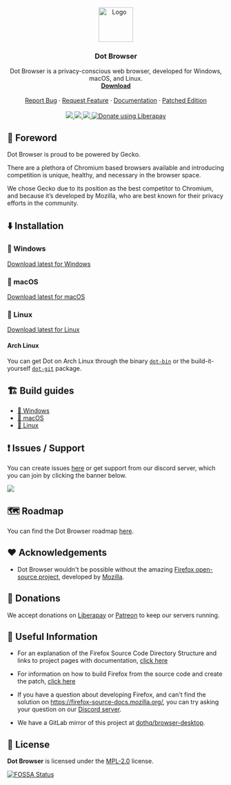 <br />
<p align="center">
  <a href="https://github.com/dothq/browser-desktop">
    <img src="https://raw.githubusercontent.com/dothq/browser-desktop/nightly/src/dot/branding/default256.png" alt="Logo" width="80" height="80">
  </a>

  <h3 align="center">Dot Browser</h3>

  <p align="center">
    Dot Browser is a privacy-conscious web browser, developed for Windows, macOS, and Linux.
    <br />
    <a href="https://github.com/dothq/browser-desktop/releases"><strong>Download</strong></a>
    <br />
    <br />
    <a href="https://github.com/dothq/browser/issues/new?assignees=&labels=%F0%9F%90%9C+bug&template=bug_report.md&title=">Report Bug</a>
    ·
    <a href="https://github.com/dothq/browser/discussions/new?category_id=32000754">Request Feature</a>
    ·
    <a href="https://docs.dothq.co">Documentation</a>
      ·
    <a href="https://github.com/dothq/browser-desktop-patched">Patched Edition</a>
    <br />
    <br />
    <a href="https://github.com/dothq/browser-desktop/actions?query=workflow%3ABuild">
      <img src="https://github.com/dothq/browser-desktop/workflows/Build/badge.svg"></img>
    </a>
    <a href="https://app.fossa.com/projects/git%2Bgithub.com%2Fdothq%2Fbrowser-desktop">
      <img src="https://app.fossa.com/api/projects/git%2Bgithub.com%2Fdothq%2Fbrowser-desktop.svg?type=shield"></img>
    </a>
    <a href="https://what-version-is-dot-on.vercel.app/">
      <img src="https://what-version-is-dot-on.vercel.app/badge?5"></img>
    </a>
    <a href="https://liberapay.com/dothq/donate">
      <img alt="Donate using Liberapay" src="https://img.shields.io/liberapay/receives/dothq.svg?logo=liberapay">
    </a>
  </p>
</p>

## 🚀 Foreword

Dot Browser is proud to be powered by Gecko.

There are a plethora of Chromium based browsers available and introducing competition is unique, healthy, and necessary in the browser space.

We chose Gecko due to its position as the best competitor to Chromium, and because it’s developed by Mozilla, who are best known for their privacy efforts in the community.

## ⬇️ Installation

### 🏁 Windows

[Download latest for Windows](https://download.dothq.co/dot/releases/windows/x86/installer)

### 🍎 macOS

[Download latest for macOS](https://download.dothq.co/dot/releases/macos/x86/installer)

### 🐧 Linux

[Download latest for Linux](https://download.dothq.co/dot/releases/linux/x86/raw)

#### Arch Linux

You can get Dot on Arch Linux through the binary [`dot-bin`](https://aur.archlinux.org/packages/dot-bin) or the build-it-yourself [`dot-git`](https://aur.archlinux.org/packages/dot-git) package.

## 🏗 Build guides

-   [🏁 Windows](https://docs.dothq.co/cloning-dot/windows)
-   [🍎 macOS](https://docs.dothq.co/cloning-dot/macos)
-   [🐧 Linux](https://docs.dothq.co/cloning-dot/linux)

## ❗ Issues / Support

You can create issues [here](https://github.com/dothq/browser/issues/new) or get support from our discord server, which you can join by clicking the banner below.

<a href="https://invite.gg/dot">
  <img src="https://discordapp.com/api/guilds/525056817399726102/widget.png?style=banner2" />
</a>

## 🗺 Roadmap

You can find the Dot Browser roadmap [here](https://github.com/orgs/dothq/projects/1).

## ❤️ Acknowledgements

-   Dot Browser wouldn't be possible without the amazing [Firefox open-source project](https://hg.mozilla.org/mozilla-central/), developed by [Mozilla](https://mozilla.org).

## 💸 Donations

We accept donations on [Liberapay](https://liberapay.com/dothq) or [Patreon](https://patreon.com/dothq) to keep our servers running.

## 🔗 Useful Information

-   For an explanation of the Firefox Source Code Directory Structure and links to
    project pages with documentation, [click here](https://firefox-source-docs.mozilla.org/contributing/directory_structure.html)

-   For information on how to build Firefox from the source code and create the patch, [click here](https://firefox-source-docs.mozilla.org/contributing/contribution_quickref.html)

-   If you have a question about developing Firefox, and can't find the solution on https://firefox-source-docs.mozilla.org/, you can try asking your question on our [Discord server](https://invite.gg/dot).

-   We have a GitLab mirror of this project at [dothq/browser-desktop](https://gitlab.com/dothq/browser-desktop).

## 📜 License

**Dot Browser** is licensed under the [MPL-2.0](https://www.mozilla.org/en-US/MPL/2.0) license.

[![FOSSA Status](https://app.fossa.com/api/projects/git%2Bgithub.com%2Fdothq%2Fbrowser-desktop.svg?type=large)](https://app.fossa.com/projects/git%2Bgithub.com%2Fdothq%2Fbrowser-desktop?ref=badge_large)

